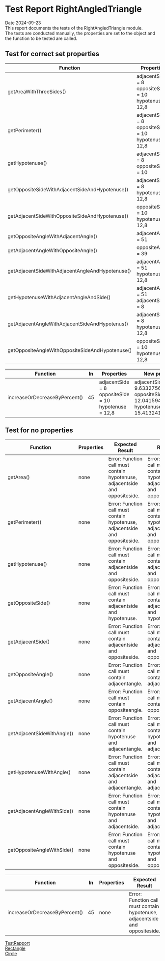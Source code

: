 # Test Report RightAngledTriangle
Date 2024-09-23  
This report documents the tests of the RightAngledTriangle module.  
The tests are conducted manually, the properties are set to the object and the function to be tested are called.  

## Test for correct set properties

| Function | Properties | Expected Result | Result | Status |
|----------|------------|-----------------|--------|--------|
| getAreaWithThreeSides()| adjacentSide = 8<br>oppositeSide = 10<br>hypotenuse = 12,8 | 39.999979999995 | 39.999979999995 | Passed |
| getPerimeter() | adjacentSide = 8<br>oppositeSide = 10<br>hypotenuse = 12,8 | 30.8 | 30.8 | Passed |
| getHypotenuse() | adjacentSide = 8<br>oppositeSide = 10 | 12.806248474865697 | 12.806248474865697 | Passed |
| getOppositeSideWithAdjacentSideAndHypotenuse() | adjacentSide = 8<br>hypotenuse = 12,8 | 9.991996797437439 | 9.991996797437439 | Passed |
| getAdjacentSideWithOppositeSideAndHypotenuse() | oppositeSide = 10<br>hypotenuse = 12,8 | 7.989993742175273 | 7.989993742175273 | Passed |
| getOppositeAngleWithAdjacentAngle() | adjacentAngle = 51 | 39 | 39 | Passed |
| getAdjacentAngleWithOppositeAngle() | oppositeAngle = 39 | 51 | 51 | Passed |
| getAdjacentSideWithAdjacentAngleAndHypotenuse() | adjacentAngle = 51<br>hypotenuse = 12,8 | 8.05530100543792 | 8.05530100543792 | Passed |
| getHypotenuseWithAdjacentAngleAndSide() | adjacentAngle = 51<br>adjacentSide = 8 | 12.712125832525995 | 12.712125832525995 | Passed |
| getAdjacentAngleWithAdjacentSideAndHypotenus()| adjacentSide = 8<br>hypotenuse = 12,8 | 51.31781254651057 | 51.31781254651057 | Passed |
| getOppositeAngleWithOppositeSideAndHypotenuse() | oppositeSide = 10<br>hypotenuse = 12,8 | 51.37516712694704 | 51.37516712694704 | Passed |
  
| Function | In | Properties | New properties | Status |
|----------|----|------------|----------------|--------|
| increaseOrDecreaseByPercent() | 45 |  adjacentSide = 8<br>oppositeSide = 10<br>hypotenuse = 12,8 | adjacentSide = 9.633275663033837<br>oppositeSide = 12.041594578792296<br>hypotenuse = 15.41324106085414 | Passed | 

## Test for no properties

| Function | Properties | Expected Result | Result | Status |
|----------|------------|-----------------|--------|--------|
| getArea()| none | Error: Function call must contain hypotenuse, adjacentside and oppositeside. | Error: Function call must contain hypotenuse, adjacentside and oppositeside. | Passed |
| getPerimeter() | none | Error: Function call must contain hypotenuse, adjacentside and oppositeside. | Error: Function call must contain hypotenuse, adjacentside and oppositeside. | Passed |
| getHypotenuse() | none | Error: Function call must contain adjacentside and oppositeside. | Error: Function call must contain adjacentside and oppositeside. | Passed |
| getOppositeSide() | none | Error: Function call must contain adjacentside and hypotenuse. | Error: Function call must contain adjacentside and hypotenuse. | Passed |
| getAdjacentSide() | none | Error: Function call must contain adjacentside and oppositeside. | Error: Function call must contain adjacentside and oppositeside. | Passed |
| getOppositeAngle() | none | Error: Function call must contain adjacentangle. | Error: Function call must contain adjacentangle. | Passed |
| getAdjacentAngle() | none | Error: Function call must contain oppositeangle. | Error: Function call must contain oppositeangle. | Passed |
| getAdjacentSideWithAngle() | none | Error: Function call must contain hypotenuse and adjacentangle. | Error: Function call must contain hypotenuse and adjacentangle. | Passed |
| getHypotenuseWithAngle() | none | Error: Function call must contain adjacentside and adjacentangle. | Error: Function call must contain adjacentside and adjacentangle. | Passed |
| getAdjacentAngleWithSide()| none | Error: Function call must contain hypotenuse and adjacentside. | Error: Function call must contain hypotenuse and adjacentside. | Passed |
| getOppositeAngleWithSide() | none | Error: Function call must contain hypotenuse and oppositeside. | Error: Function call must contain hypotenuse and oppositeside. | Passed |
  
| Function | In | Properties | Expected Result | Result | Status |
|----------|----|------------|-----------------|--------|--------|
| increaseOrDecreaseByPercent() | 45 | none | Error: Function call must contain hypotenuse, adjacentside and oppositeside. | Error: Function call must contain hypotenuse, adjacentside and oppositeside. |Passed | 

[TestRapport](testrapport.md)  
[Rectangle](TestReportRectangle.md)  
[Circle](TestReportCircle.md)